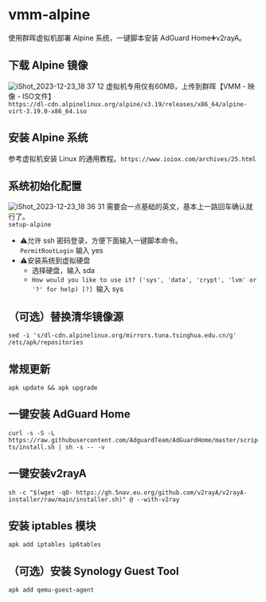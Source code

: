 # vmm-alpine

使用群晖虚拟机部署 Alpine 系统，一键脚本安装 AdGuard Home➕v2rayA。

## 下载 Alpine 镜像
![iShot_2023-12-23_18 37 12](https://github.com/juneix/vmm-alpine/assets/81808039/2a1e8d6f-08a9-4c01-a437-ca40d45d2c3a)
虚拟机专用仅有60MB，上传到群晖【VMM - 映像 - ISO文件】  
`https://dl-cdn.alpinelinux.org/alpine/v3.19/releases/x86_64/alpine-virt-3.19.0-x86_64.iso`

## 安装 Alpine 系统
参考虚拟机安装 Linux 的通用教程。`https://www.ioiox.com/archives/25.html`

## 系统初始化配置
![iShot_2023-12-23_18 36 31](https://github.com/juneix/vmm-alpine/assets/81808039/8d55dc5a-2f01-4b2a-89d5-c453ce82b8e7)
需要会一点基础的英文，基本上一路回车确认就行了。  
`setup-alpine` 

- ⚠️允许 ssh 密码登录，方便下面输入一键脚本命令。  
`PermitRootLogin` 输入 yes  
- ⚠️安装系统到虚拟硬盘  
  - 选择硬盘，输入 sda  
  - `How would you like to use it? ('sys', 'data', 'crypt', 'lvm' or '?' for help) [?] `输入 sys  

## （可选）替换清华镜像源
`sed -i 's/dl-cdn.alpinelinux.org/mirrors.tuna.tsinghua.edu.cn/g' /etc/apk/repositories`

## 常规更新
`apk update && apk upgrade`

## 一键安装 AdGuard Home
`curl -s -S -L https://raw.githubusercontent.com/AdguardTeam/AdGuardHome/master/scripts/install.sh | sh -s -- -v`

## 一键安装v2rayA
`sh -c "$(wget -qO- https://gh.5nav.eu.org/github.com/v2rayA/v2rayA-installer/raw/main/installer.sh)" @ --with-v2ray`

## 安装 iptables 模块
`apk add iptables ip6tables`

## （可选）安装 Synology Guest Tool
`apk add qemu-guest-agent`
